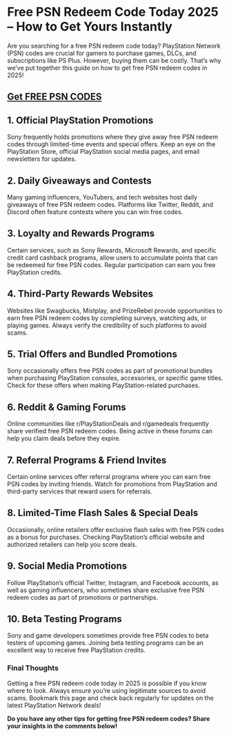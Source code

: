 # **Free PSN Redeem Code Today 2025 – How to Get Yours Instantly**

Are you searching for a free PSN redeem code today? PlayStation Network (PSN) codes are crucial for gamers to purchase games, DLCs, and subscriptions like PS Plus. However, buying them can be costly. That’s why we’ve put together this guide on how to get free PSN redeem codes in 2025!
## [Get FREE PSN CODES](https://unusedredeemcode.site/)
## 1. **Official PlayStation Promotions**
Sony frequently holds promotions where they give away free PSN redeem codes through limited-time events and special offers. Keep an eye on the PlayStation Store, official PlayStation social media pages, and email newsletters for updates.

## 2. **Daily Giveaways and Contests**
Many gaming influencers, YouTubers, and tech websites host daily giveaways of free PSN redeem codes. Platforms like Twitter, Reddit, and Discord often feature contests where you can win free codes.

## 3. **Loyalty and Rewards Programs**
Certain services, such as Sony Rewards, Microsoft Rewards, and specific credit card cashback programs, allow users to accumulate points that can be redeemed for free PSN codes. Regular participation can earn you free PlayStation credits.

## 4. **Third-Party Rewards Websites**
Websites like Swagbucks, Mistplay, and PrizeRebel provide opportunities to earn free PSN redeem codes by completing surveys, watching ads, or playing games. Always verify the credibility of such platforms to avoid scams.

## 5. **Trial Offers and Bundled Promotions**
Sony occasionally offers free PSN codes as part of promotional bundles when purchasing PlayStation consoles, accessories, or specific game titles. Check for these offers when making PlayStation-related purchases.

## 6. **Reddit & Gaming Forums**
Online communities like r/PlayStationDeals and r/gamedeals frequently share verified free PSN redeem codes. Being active in these forums can help you claim deals before they expire.

## 7. **Referral Programs & Friend Invites**
Certain online services offer referral programs where you can earn free PSN codes by inviting friends. Watch for promotions from PlayStation and third-party services that reward users for referrals.

## 8. **Limited-Time Flash Sales & Special Deals**
Occasionally, online retailers offer exclusive flash sales with free PSN codes as a bonus for purchases. Checking PlayStation’s official website and authorized retailers can help you score deals.

## 9. **Social Media Promotions**
Follow PlayStation’s official Twitter, Instagram, and Facebook accounts, as well as gaming influencers, who sometimes share exclusive free PSN redeem codes as part of promotions or partnerships.

## 10. **Beta Testing Programs**
Sony and game developers sometimes provide free PSN codes to beta testers of upcoming games. Joining beta testing programs can be an excellent way to receive free PlayStation credits.

### Final Thoughts
Getting a free PSN redeem code today in 2025 is possible if you know where to look. Always ensure you’re using legitimate sources to avoid scams. Bookmark this page and check back regularly for updates on the latest PlayStation Network deals!

**Do you have any other tips for getting free PSN redeem codes? Share your insights in the comments below!**
